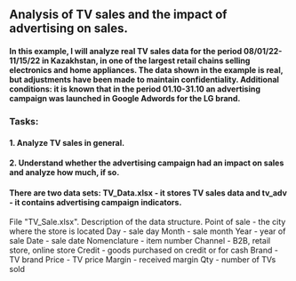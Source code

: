 ## Analysis of TV sales and the impact of advertising on sales.

#### In this example, I will analyze real TV sales data for the period 08/01/22-11/15/22 in Kazakhstan, in one of the largest retail chains selling electronics and home appliances. The data shown in the example is real, but adjustments have been made to maintain confidentiality. Additional conditions: it is known that in the period 01.10-31.10 an advertising campaign was launched in Google Adwords for the LG brand. 
### Tasks:
#### 1. Analyze TV sales in general.
#### 2. Understand whether the advertising campaign had an impact on sales and analyze how much, if so.
#### There are two data sets: TV_Data.xlsx - it stores TV sales data and tv_adv - it contains advertising campaign indicators.

File "TV_Sale.xlsx". Description of the data structure.
Point of sale - the city where the store is located
Day - sale day
Month - sale month
Year - year of sale
Date - sale date
Nomenclature - item number
Channel - B2B, retail store, online store
Credit - goods purchased on credit or for cash
Brand - TV brand
Price - TV price
Margin - received margin
Qty - number of TVs sold

